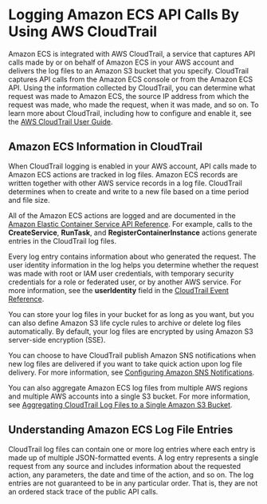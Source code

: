# Logging Amazon ECS API Calls By Using AWS CloudTrail<a name="logging-using-cloudtrail"></a>

Amazon ECS is integrated with AWS CloudTrail, a service that captures API calls made by or on behalf of Amazon ECS in your AWS account and delivers the log files to an Amazon S3 bucket that you specify\. CloudTrail captures API calls from the Amazon ECS console or from the Amazon ECS API\. Using the information collected by CloudTrail, you can determine what request was made to Amazon ECS, the source IP address from which the request was made, who made the request, when it was made, and so on\. To learn more about CloudTrail, including how to configure and enable it, see the [AWS CloudTrail User Guide](http://docs.aws.amazon.com/awscloudtrail/latest/userguide/)\.

## Amazon ECS Information in CloudTrail<a name="service-name-info-in-cloudtrail"></a>

When CloudTrail logging is enabled in your AWS account, API calls made to Amazon ECS actions are tracked in log files\. Amazon ECS records are written together with other AWS service records in a log file\. CloudTrail determines when to create and write to a new file based on a time period and file size\.

All of the Amazon ECS actions are logged and are documented in the [Amazon Elastic Container Service API Reference](http://docs.aws.amazon.com/AmazonECS/latest/APIReference/)\. For example, calls to the **CreateService**, **RunTask**, and **RegisterContainerInstance** actions generate entries in the CloudTrail log files\. 

Every log entry contains information about who generated the request\. The user identity information in the log helps you determine whether the request was made with root or IAM user credentials, with temporary security credentials for a role or federated user, or by another AWS service\. For more information, see the **userIdentity** field in the [CloudTrail Event Reference](http://docs.aws.amazon.com/awscloudtrail/latest/userguide/event_reference_top_level.html)\.

You can store your log files in your bucket for as long as you want, but you can also define Amazon S3 life cycle rules to archive or delete log files automatically\. By default, your log files are encrypted by using Amazon S3 server\-side encryption \(SSE\)\.

You can choose to have CloudTrail publish Amazon SNS notifications when new log files are delivered if you want to take quick action upon log file delivery\. For more information, see [Configuring Amazon SNS Notifications](http://docs.aws.amazon.com/awscloudtrail/latest/userguide/getting_notifications_top_level.html)\.

You can also aggregate Amazon ECS log files from multiple AWS regions and multiple AWS accounts into a single S3 bucket\. For more information, see [Aggregating CloudTrail Log Files to a Single Amazon S3 Bucket](http://docs.aws.amazon.com/awscloudtrail/latest/userguide/aggregating_logs_top_level.html)\.

## Understanding Amazon ECS Log File Entries<a name="understanding-service-name-entries"></a>

CloudTrail log files can contain one or more log entries where each entry is made up of multiple JSON\-formatted events\. A log entry represents a single request from any source and includes information about the requested action, any parameters, the date and time of the action, and so on\. The log entries are not guaranteed to be in any particular order\. That is, they are not an ordered stack trace of the public API calls\.